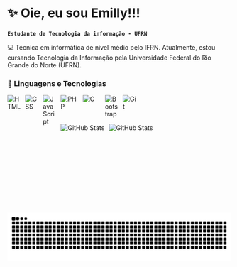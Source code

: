 # :sparkles: Oie, eu sou Emilly!!!

**`Estudante de Tecnologia da informação - UFRN`**

:computer: Técnica em informática de nivel médio pelo IFRN. Atualmente, estou cursando Tecnologia da Informação pela Universidade Federal do Rio Grande do Norte (UFRN).
### :space_invader: Linguagens e Tecnologias

<img 
    align="left" 
    alt="HTML"
    title="HTML" 
    width="30px" 
    style="padding-right: 10px;" 
    src="https://cdn.jsdelivr.net/gh/devicons/devicon@latest/icons/html5/html5-original.svg" 
/>
<img 
    align="left" 
    alt="CSS" 
    title="CSS"
    width="30px" 
    style="padding-right: 10px;" 
    src="https://cdn.jsdelivr.net/gh/devicons/devicon@latest/icons/css3/css3-original.svg" 
/>
<img 
    align="left" 
    alt="JavaScript" 
    title="JavaScript"
    width="30px" 
    style="padding-right: 10px;" 
    src="https://cdn.jsdelivr.net/gh/devicons/devicon@latest/icons/javascript/javascript-original.svg" 
/>
<img 
    align="left" 
    alt="PHP"
    title="PHP" 
    width="40px" 
    style="padding-right: 10px;" 
    src="https://cdn.freebiesupply.com/logos/large/2x/php-1-logo-png-transparent.png" 
/>
<img 
    align="left" 
    alt="C"
    title="C" 
    width="40px" 
    style="padding-right: 10px;" 
    src="https://static.vecteezy.com/system/resources/previews/048/332/147/non_2x/c-programming-icon-free-png.png" 
/>
<img 
    align="left" 
    alt="Bootstrap"
    title="Bootstrap" 
    width="30px" 
    style="padding-right: 10px;" 
    src="https://cdn.jsdelivr.net/gh/devicons/devicon@latest/icons/bootstrap/bootstrap-original.svg" 
/>
<img 
    align="left" 
    alt="Git" 
    title="Git"
    width="30px" 
    style="padding-right: 10px;" 
    src="https://cdn.jsdelivr.net/gh/devicons/devicon@latest/icons/git/git-original.svg" 
/>

<br/>
<br/>
<br/>

<p>
  <img 
    align="left" 
    alt="GitHub Stats" 
    height="200" 
    style="padding-right: 10px;" 
    src="https://github-readme-stats.vercel.app/api?username=beatrizbrito314&show_icons=true&theme=tokyonight&include_all_commits=true&locale=pt-br" 
  />
<img 
      align="left" 
      alt="GitHub Stats" 
      height="200" 
      src="https://github-readme-stats.vercel.app/api/top-langs/?username=beatrizbrito314&theme=tokyonight&layout=compact&custom_title=Tecnologias&langs_count=7" 
  />
</p>

<picture align="center">
  <source media="(prefers-color-scheme: dark)" srcset="https://raw.githubusercontent.com/beatrizbrito314/beatrizbrito314/output/github-contribution-grid-snake-dark.svg">
  <source media="(prefers-color-scheme: light)" srcset="https://raw.githubusercontent.com/beatrizbrito314/beatrizbrito314/output/github-contribution-grid-snake-dark.svg">
  <img align="center" alt="github contribution grid snake animation" src="https://raw.githubusercontent.com/beatrizbrito314/beatrizbrito314/output/github-contribution-grid-snake.svg">
</picture>
